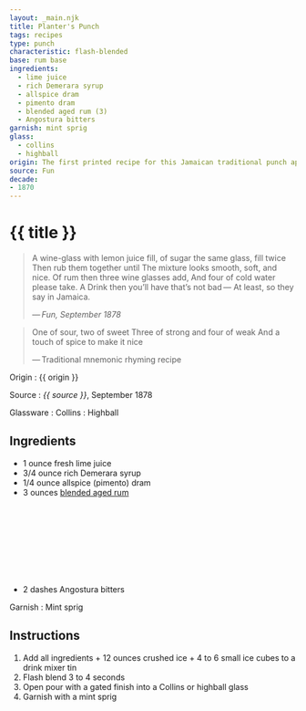 ```yaml
---
layout: _main.njk
title: Planter's Punch
tags: recipes
type: punch
characteristic: flash-blended
base: rum base
ingredients:
  - lime juice
  - rich Demerara syrup
  - allspice dram
  - pimento dram
  - blended aged rum (3)
  - Angostura bitters
garnish: mint sprig
glass:
  - collins
  - highball
origin: The first printed recipe for this Jamaican traditional punch appeared in the London-based magazine <cite>Fun</cite>. However, the drink or class of drinks was probably invented in the late 18<sup>th</sup> or early 19<sup>th</sup> century.
source: Fun
decade:
- 1870
---
```


<!-- markdownlint-disable MD025 -->
# {{ title }}
<!-- markdownlint-disable MD025 -->

> A wine-glass with lemon juice fill, of sugar the same glass, fill twice
> Then rub them together until
> The mixture looks smooth, soft, and nice.
> Of rum then three wine glasses add,
> And four of cold water please take. A Drink then you’ll have that’s not bad&NoBreak;&thinsp;&NoBreak;—
> At least, so they say in Jamaica.
>
> —&NoBreak;&thinsp;&NoBreak;<cite>Fun<cite>, September 1878

> One of sour, two of sweet
> Three of strong and four of weak
> And a touch of spice to make it nice
>
> —&NoBreak;&thinsp;&NoBreak;Traditional mnemonic rhyming recipe

Origin
  : {{ origin }}

Source
  : <cite>{{ source }}</cite>, September 1878

Glassware
  : Collins
  : Highball

## Ingredients

* 1 ounce fresh lime juice
* 3/4 ounce rich Demerara syrup
* 1/4 ounce allspice (pimento) dram
* 3 ounces [blended aged rum](/rums/05-rum-blended-aged/)<icon-l space="1em" class="bigger" label="(3)"><span class="with-icon"><svg class="icon"><use href="/assets/images/icons/circle-3.svg#circle-3"></use></svg></span></icon-l>
* 2 dashes Angostura bitters

Garnish
  : Mint sprig

## Instructions

1. Add all ingredients + 12 ounces crushed ice + 4 to 6 small ice cubes to a drink mixer tin
2. Flash blend 3 to 4 seconds
3. Open pour with a gated finish into a Collins or highball glass
4. Garnish with a mint sprig
